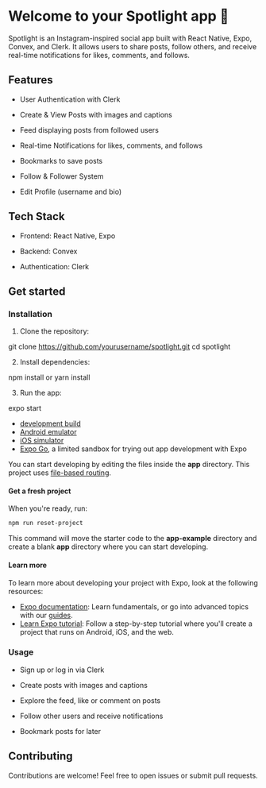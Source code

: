 # Welcome to your Spotlight app 👋

Spotlight is an Instagram-inspired social app built with React Native, Expo, Convex, and Clerk. It allows users to share posts, follow others, and receive real-time notifications for likes, comments, and follows.

## Features

- User Authentication with Clerk

- Create & View Posts with images and captions

- Feed displaying posts from followed users

- Real-time Notifications for likes, comments, and follows

- Bookmarks to save posts

- Follow & Follower System

- Edit Profile (username and bio)

## Tech Stack

- Frontend: React Native, Expo

- Backend: Convex

- Authentication: Clerk

## Get started

### Installation

1. Clone the repository:

git clone https://github.com/yourusername/spotlight.git
cd spotlight

2. Install dependencies:

npm install
or
yarn install

3. Run the app:

expo start

- [development build](https://docs.expo.dev/develop/development-builds/introduction/)
- [Android emulator](https://docs.expo.dev/workflow/android-studio-emulator/)
- [iOS simulator](https://docs.expo.dev/workflow/ios-simulator/)
- [Expo Go](https://expo.dev/go), a limited sandbox for trying out app development with Expo

You can start developing by editing the files inside the **app** directory. This project uses [file-based routing](https://docs.expo.dev/router/introduction).

#### Get a fresh project

When you're ready, run:

```bash
npm run reset-project
```

This command will move the starter code to the **app-example** directory and create a blank **app** directory where you can start developing.

#### Learn more

To learn more about developing your project with Expo, look at the following resources:

- [Expo documentation](https://docs.expo.dev/): Learn fundamentals, or go into advanced topics with our [guides](https://docs.expo.dev/guides).
- [Learn Expo tutorial](https://docs.expo.dev/tutorial/introduction/): Follow a step-by-step tutorial where you'll create a project that runs on Android, iOS, and the web.

### Usage

- Sign up or log in via Clerk

- Create posts with images and captions

- Explore the feed, like or comment on posts

- Follow other users and receive notifications

- Bookmark posts for later

## Contributing

Contributions are welcome! Feel free to open issues or submit pull requests.
